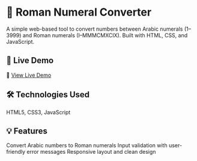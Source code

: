 # 🔢 Roman Numeral Converter
A simple web-based tool to convert numbers between Arabic numerals (1–3999) and Roman numerals (I–MMMCMXCIX). Built with HTML, CSS, and JavaScript.

## 🚀 Live Demo
🔗 [View Live Demo](https://eymiescarlet.github.io/roman-numeral/)

## 🛠️ Technologies Used
HTML5, CSS3, JavaScript

## 💡 Features
Convert Arabic numbers to Roman numerals
Input validation with user-friendly error messages
Responsive layout and clean design
